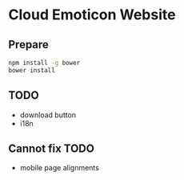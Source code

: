 # Cloud Emoticon Website

## Prepare

```bash
npm install -g bower
bower install
```

## TODO
* download button
* i18n

## Cannot fix TODO
* mobile page alignments